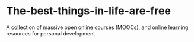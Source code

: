 # The-best-things-in-life-are-free
A collection of massive open online courses (MOOCs), and online learning resources for personal development 
